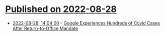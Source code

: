 # [Published on 2022-08-28](index.md)

* [2022-08-28, 14:04:00](https://tech.slashdot.org/story/22/08/28/0636221/google-experiences-hundreds-of-covid-cases-after-return-to-office-mandate?utm_source=rss1.0mainlinkanon&utm_medium=feed) - [Google Experiences Hundreds of Covid Cases After Return-to-Office Mandate](https://tech.slashdot.org/story/22/08/28/0636221/google-experiences-hundreds-of-covid-cases-after-return-to-office-mandate?utm_source=rss1.0mainlinkanon&utm_medium=feed)
